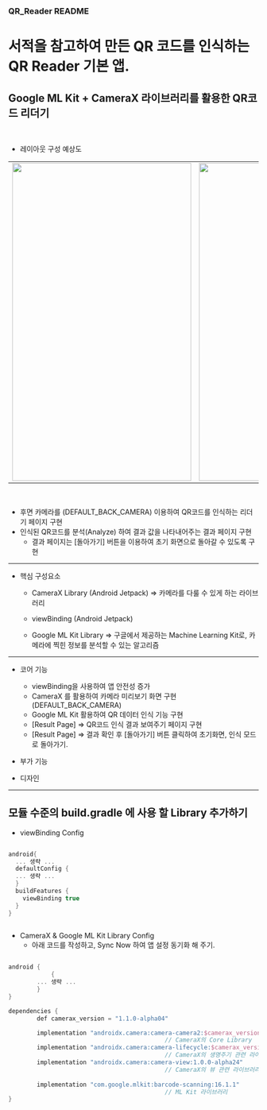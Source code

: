 ### QR_Reader README
<h1> 서적을 참고하여 만든 QR 코드를 인식하는 QR Reader 기본 앱. </h1>
<h2> Google ML Kit + CameraX 라이브러리를 활용한 QR코드 리더기 </h2>

<br>

* 레이아웃 구성 예상도
<table>
  <tr>
    <td><img alt="" src="https://user-images.githubusercontent.com/57258381/160982456-09ff8bd6-3eb9-4544-a3d9-19afded39d3c.png" height="640" width="360"></td>
    <td><img alt="" src="https://user-images.githubusercontent.com/57258381/160982898-a28ac72a-0f3a-4b8b-9614-ac8a10d7bee6.png" height="640" width="360"></td>
  </tr>
  </table>
  <br>
 
  * 후면 카메라를 (DEFAULT_BACK_CAMERA) 이용하여 QR코드를 인식하는 리더기 페이지 구현
  * 인식된 QR코드를 분석(Analyze) 하여 결과 값을 나타내어주는 결과 페이지 구현
    * 결과 페이지는 [돌아가기] 버튼을 이용하여 초기 화면으로 돌아갈 수 있도록 구현

---

* 핵심 구성요소
  * CameraX Library (Android Jetpack)
    ⇒ 카메라를 다룰 수 있게 하는 라이브러리
  
  * viewBinding (Android Jetpack)

  * Google ML Kit Library
  ⇒ 구글에서 제공하는 Machine Learning Kit로, 카메라에 찍힌 정보를 분석할 수 있는 알고리즘
  
---

* 코어 기능
  * viewBinding을 사용하여 앱 안전성 증가
  * CameraX 를 활용하여 카메라 미리보기 화면 구현 (DEFAULT_BACK_CAMERA)
  * Google ML Kit 활용하여 QR 데이터 인식 기능 구현
  * [Result Page] => QR코드 인식 결과 보여주기 페이지 구현
  * [Result Page] => 결과 확인 후 [돌아가기] 버튼 클릭하여 초기화면, 인식 모드로 돌아가기.

* 부가 기능


* 디자인

---

<h2> 모듈 수준의 build.gradle 에 사용 할 Library 추가하기 </h2>


* viewBinding Config

```kotlin

android{
  ... 생략 ...
  defaultConfig {
  ... 생략 ...
  }
  buildFeatures {
    viewBinding true
  }
}
  
```


* CameraX & Google ML Kit Library Config
  * 아래 코드를 작성하고, Sync Now 하여 앱 설정 동기화 해 주기.
  
```kotlin

android {
			{
		... 생략 ...
		}
}

dependencies {
		def camerax_version = "1.1.0-alpha04"

		implementation "androidx.camera:camera-camera2:$camerax_version"
											// CameraX의 Core Library
		implementation "androidx.camera:camera-lifecycle:$camerax_version"
											// CameraX의 생명주기 관련 라이브러리
		implementation "androidx.camera:camera-view:1.0.0-alpha24"
											// CameraX의 뷰 관련 라이브러리
		
		implementation "com.google.mlkit:barcode-scanning:16.1.1"
											// ML Kit 라이브러리
}

```
















  
  
